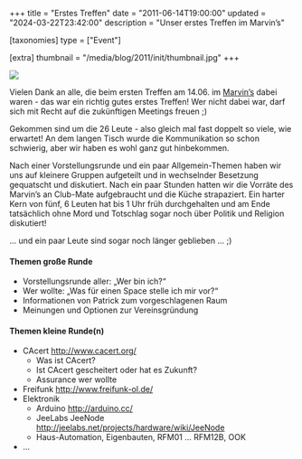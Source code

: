 +++
title = "Erstes Treffen"
date = "2011-06-14T19:00:00"
updated = "2024-03-22T23:42:00"
description = "Unser erstes Treffen im Marvin’s"

[taxonomies]
type = ["Event"]

[extra]
thumbnail = "/media/blog/2011/init/thumbnail.jpg"
+++

![](/media/blog/2011/init/marvins_entrance.jpg)

Vielen Dank an alle, die beim ersten Treffen am 14.06. im [Marvin’s](http://www.marvins.de/) dabei waren - das war ein
richtig gutes erstes Treffen! Wer nicht dabei war, darf sich mit Recht auf die zukünftigen Meetings freuen ;)

Gekommen sind um die 26 Leute - also gleich mal fast doppelt so viele, wie erwartet! An dem langen Tisch wurde die Kommunikation so schon schwierig, aber wir haben es wohl ganz gut hinbekommen.

Nach einer Vorstellungsrunde und ein paar Allgemein-Themen haben wir uns auf kleinere Gruppen aufgeteilt und in wechselnder Besetzung gequatscht und diskutiert. Nach ein paar Stunden hatten wir die Vorräte des Marvin’s an Club-Mate aufgebraucht und die Küche strapaziert. Ein harter Kern von fünf, 6 Leuten hat bis 1 Uhr früh durchgehalten und am Ende tatsächlich ohne Mord und Totschlag sogar noch über Politik und Religion diskutiert!

... und ein paar Leute sind sogar noch länger geblieben ... ;)

#### Themen große Runde

* Vorstellungsrunde aller: „Wer bin ich?“
* Wer wollte: „Was für einen Space stelle ich mir vor?“
* Informationen von Patrick zum vorgeschlagenen Raum
* Meinungen und Optionen zur Vereinsgründung

#### Themen kleine Runde(n)

* CAcert http://www.cacert.org/
    * Was ist CAcert?
    * Ist CAcert gescheitert oder hat es Zukunft?
    * Assurance wer wollte
* Freifunk http://www.freifunk-ol.de/
* Elektronik
    * Arduino http://arduino.cc/
    * JeeLabs JeeNode http://jeelabs.net/projects/hardware/wiki/JeeNode
    * Haus-Automation, Eigenbauten, RFM01 ... RFM12B, OOK
* ...
